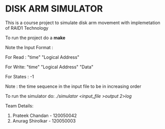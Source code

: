 DISK ARM SIMULATOR
===================

This is a course project to simulate disk arm movement with implemetation of RAID1 Technology

To run the project do a 
**make**

Note the Input Format :

For Read :
"time"  "Logical Address"

For Write:
"time" "Logical Address"
"Data"

For States : 
-1

Note : the time sequence in the input file to be in increasing order

To run the simulator do:
*./simulator <input_file  >output  2>log*

Team Details:

1. Prateek Chandan - 120050042
2. Anurag Shirolkar - 120050003
